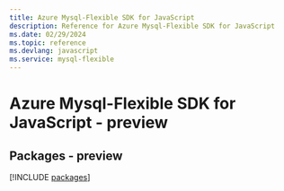 ```yaml
---
title: Azure Mysql-Flexible SDK for JavaScript
description: Reference for Azure Mysql-Flexible SDK for JavaScript
ms.date: 02/29/2024
ms.topic: reference
ms.devlang: javascript
ms.service: mysql-flexible
---
```

# Azure Mysql-Flexible SDK for JavaScript - preview
## Packages - preview
[!INCLUDE [packages](mysql-flexible-index.md)]
